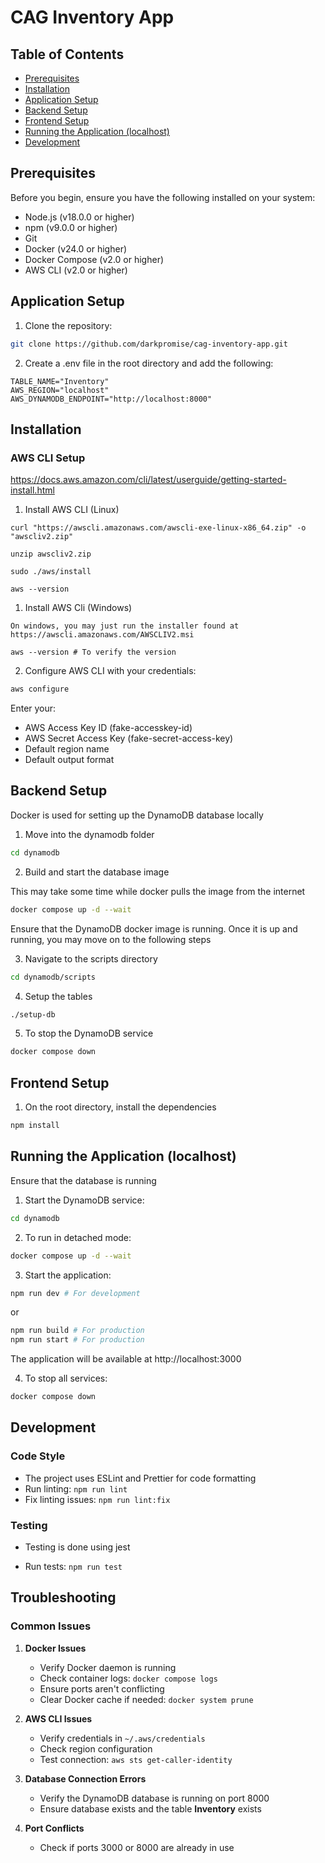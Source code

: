 # CAG Inventory App

## Table of Contents

- [Prerequisites](#prerequisites)
- [Installation](#installation)
- [Application Setup](#application-setup)
- [Backend Setup](#backend-setup)
- [Frontend Setup](#frontend-setup)
- [Running the Application (localhost)](#running-the-application-localhost)
- [Development](#development)

## Prerequisites

Before you begin, ensure you have the following installed on your system:

- Node.js (v18.0.0 or higher)
- npm (v9.0.0 or higher)
- Git
- Docker (v24.0 or higher)
- Docker Compose (v2.0 or higher)
- AWS CLI (v2.0 or higher)

## Application Setup

1. Clone the repository:

```bash
git clone https://github.com/darkpromise/cag-inventory-app.git
```

2. Create a .env file in the root directory and add the following:

```
TABLE_NAME="Inventory"
AWS_REGION="localhost"
AWS_DYNAMODB_ENDPOINT="http://localhost:8000"
```

## Installation

### AWS CLI Setup

https://docs.aws.amazon.com/cli/latest/userguide/getting-started-install.html

1. Install AWS CLI (Linux)

```
curl "https://awscli.amazonaws.com/awscli-exe-linux-x86_64.zip" -o "awscliv2.zip"

unzip awscliv2.zip

sudo ./aws/install

aws --version
```

1. Install AWS Cli (Windows)

```
On windows, you may just run the installer found at https://awscli.amazonaws.com/AWSCLIV2.msi

aws --version # To verify the version
```

2. Configure AWS CLI with your credentials:

```bash
aws configure
```

Enter your:

- AWS Access Key ID (fake-accesskey-id)
- AWS Secret Access Key (fake-secret-access-key)
- Default region name
- Default output format

## Backend Setup

Docker is used for setting up the DynamoDB database locally

1. Move into the dynamodb folder

```bash
cd dynamodb
```

2. Build and start the database image

This may take some time while docker pulls the image from the internet

```bash
docker compose up -d --wait
```

Ensure that the DynamoDB docker image is running. Once it is up and running, you may move on to the following steps

3. Navigate to the scripts directory

```bash
cd dynamodb/scripts
```

4. Setup the tables

```bash
./setup-db
```

5. To stop the DynamoDB service

```bash
docker compose down
```

## Frontend Setup

1. On the root directory, install the dependencies

```bash
npm install
```

## Running the Application (localhost)

Ensure that the database is running

1. Start the DynamoDB service:

```bash
cd dynamodb
```

2. To run in detached mode:

```bash
docker compose up -d --wait
```

3. Start the application:

```bash
npm run dev # For development
```

or

```bash
npm run build # For production
npm run start # For production
```

The application will be available at http://localhost:3000

4. To stop all services:

```bash
docker compose down
```

## Development

### Code Style

- The project uses ESLint and Prettier for code formatting
- Run linting: `npm run lint`
- Fix linting issues: `npm run lint:fix`

### Testing

- Testing is done using jest

- Run tests: `npm run test`

## Troubleshooting

### Common Issues

1. **Docker Issues**

   - Verify Docker daemon is running
   - Check container logs: `docker compose logs`
   - Ensure ports aren't conflicting
   - Clear Docker cache if needed: `docker system prune`

2. **AWS CLI Issues**

   - Verify credentials in `~/.aws/credentials`
   - Check region configuration
   - Test connection: `aws sts get-caller-identity`

3. **Database Connection Errors**

   - Verify the DynamoDB database is running on port 8000
   - Ensure database exists and the table **Inventory** exists

4. **Port Conflicts**

   - Check if ports 3000 or 8000 are already in use
